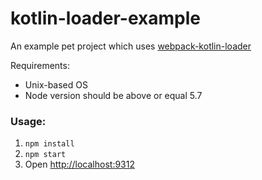 # kotlin-loader-example
An example pet project which uses [webpack-kotlin-loader](https://github.com/huston007/kotlin-loader)

Requirements:
* Unix-based OS
* Node version should be above or equal 5.7

### Usage:
1. `npm install`
2. `npm start`
3. Open [http://localhost:9312](http://localhost:9312)
